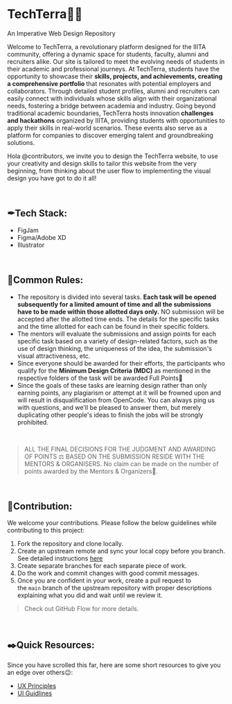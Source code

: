 # TechTerra🧑‍💻
An Imperative Web Design Repository

Welcome to TechTerra, a revolutionary platform designed for the IIITA community, offering a dynamic space for students, faculty, alumni and recruiters alike. Our site is tailored to meet the evolving needs of students in their academic and professional journeys. At TechTerra, students have the opportunity to showcase their <b>skills, projects, and achievements, creating a comprehensive portfolio </b>that resonates with potential employers and collaborators. Through detailed student profiles, alumni and recruiters can easily connect with individuals whose skills align with their organizational needs, fostering a bridge between academia and industry. Going beyond traditional academic boundaries, TechTerra hosts innovation<b> challenges and hackathons</b> organized by IIITA, providing students with opportunities to apply their skills in real-world scenarios. These events also serve as a platform for companies to discover emerging talent and groundbreaking solutions.

Hola @contributors, we invite you to design the TechTerra website, to use your creativity and design skills to tailor this website from the very beginning, from thinking about the user flow to implementing the visual design you have got to do it all!

</br>

## ✒Tech Stack:

- FigJam
- Figma/Adobe XD
- Illustrator

</br>

## 🧾Common Rules:

- The repository is divided into several tasks. **Each task will be opened subsequently for a limited amount of time and all the submissions have to be made within those allotted days only.** NO submission will be accepted after the allotted time ends. The details for the specific tasks and the time allotted for each can be found in their specific folders.
- The mentors will evaluate the submissions and assign points for each specific task based on a variety of design-related factors, such as the use of design thinking, the uniqueness of the idea, the submission's visual attractiveness, etc.
- Since everyone should be awarded for their efforts, the participants who qualify for the **Minimum Design Criteria (MDC)** as mentioned in the respective folders of the task will be awarded Full Points🎉
- Since the goals of these tasks are learning design rather than only earning points, any plagiarism or attempt at it will be frowned upon and will result in disqualification from OpenCode. You can always ping us with questions, and we'll be pleased to answer them, but merely duplicating other people's ideas to finish the jobs will be strongly prohibited.

</br>

> ALL THE FINAL DECISIONS FOR THE JUDGMENT AND AWARDING OF POINTS ⚖️ BASED ON THE SUBMISSION RESIDE WITH THE MENTORS & ORGANISERS. No claim can be made on the number of points awarded by the Mentors & Organizers🙂.
> 

</br>

## 📩**Contribution:**

We welcome your contributions. Please follow the below guidelines while contributing to this project:

1. Fork the repository and clone locally.
2. Create an upstream remote and sync your local copy before you branch. See detailed instructions [here](https://help.github.com/articles/syncing-a-fork)
3. Create separate branches for each separate piece of work.
4. Do the work and commit changes with good commit messages.
5. Once you are confident in your work, create a pull request to the `main` branch of the upstream repository with proper descriptions explaining what you did and wait until we review it.

> Check out GitHub Flow for more details.
</br>

## ✒️**Quick Resources:**

Since you have scrolled this far, here are some short resources to give you an edge over others😉:

- [UX Principles](https://lawsofux.com/)
- [UI Guidlines](https://www.youtube.com/playlist?list=PLDtHAiqIa4wa5MBbE_XDoqY51sAkQnkjt)

</br> 


